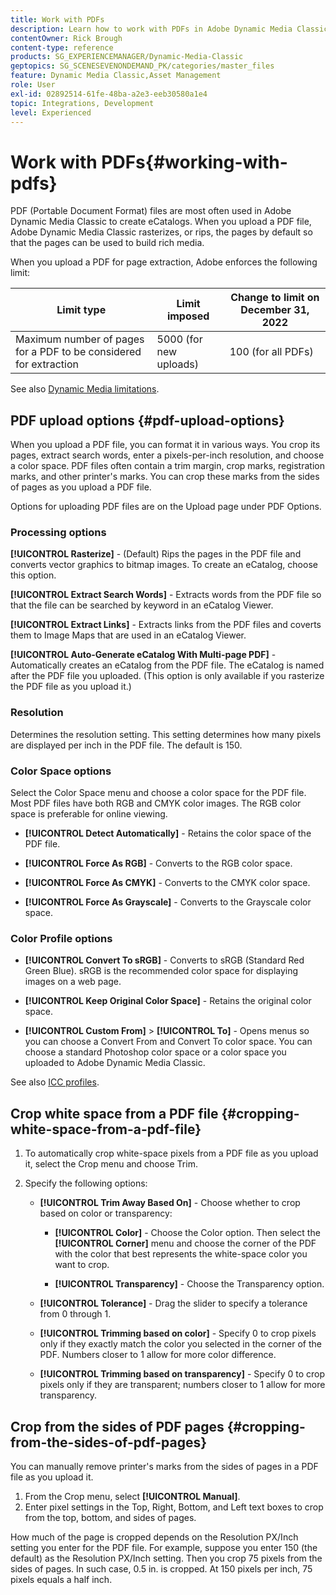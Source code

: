 ```yaml
---
title: Work with PDFs
description: Learn how to work with PDFs in Adobe Dynamic Media Classic.
contentOwner: Rick Brough
content-type: reference
products: SG_EXPERIENCEMANAGER/Dynamic-Media-Classic
geptopics: SG_SCENESEVENONDEMAND_PK/categories/master_files
feature: Dynamic Media Classic,Asset Management
role: User
exl-id: 02892514-61fe-48ba-a2e3-eeb30580a1e4
topic: Integrations, Development
level: Experienced
---
```

# Work with PDFs{#working-with-pdfs}

PDF (Portable Document Format) files are most often used in Adobe Dynamic Media Classic to create eCatalogs. When you upload a PDF file, Adobe Dynamic Media Classic rasterizes, or rips, the pages by default so that the pages can be used to build rich media.

When you upload a PDF for page extraction, Adobe enforces the following limit:

| Limit type | Limit imposed | Change to limit on December 31, 2022 |
| --- | --- | --- |
| Maximum number of pages for a PDF to be considered for extraction | 5000 (for new uploads) | 100 (for all PDFs) |

See also [Dynamic Media limitations](/help/using/limitations.md).

## PDF upload options {#pdf-upload-options}

When you upload a PDF file, you can format it in various ways. You crop its pages, extract search words, enter a pixels-per-inch resolution, and choose a color space. PDF files often contain a trim margin, crop marks, registration marks, and other printer's marks. You can crop these marks from the sides of pages as you upload a PDF file.

Options for uploading PDF files are on the Upload page under PDF Options.

### Processing options

**[!UICONTROL Rasterize]** - (Default) Rips the pages in the PDF file and converts vector graphics to bitmap images. To create an eCatalog, choose this option.

**[!UICONTROL Extract Search Words]** - Extracts words from the PDF file so that the file can be searched by keyword in an eCatalog Viewer.

**[!UICONTROL Extract Links]** - Extracts links from the PDF files and coverts them to Image Maps that are used in an eCatalog Viewer.

**[!UICONTROL Auto-Generate eCatalog With Multi-page PDF]** - Automatically creates an eCatalog from the PDF file. The eCatalog is named after the PDF file you uploaded. (This option is only available if you rasterize the PDF file as you upload it.)

### Resolution

Determines the resolution setting. This setting determines how many pixels are displayed per inch in the PDF file. The default is 150.

### Color Space options

Select the Color Space menu and choose a color space for the PDF file. Most PDF files have both RGB and CMYK color images. The RGB color space is preferable for online viewing.

* **[!UICONTROL Detect Automatically]** - Retains the color space of the PDF file.

* **[!UICONTROL Force As RGB]** - Converts to the RGB color space.

* **[!UICONTROL Force As CMYK]** - Converts to the CMYK color space.

* **[!UICONTROL Force As Grayscale]** - Converts to the Grayscale color space.

### Color Profile options

* **[!UICONTROL Convert To sRGB]** - Converts to sRGB (Standard Red Green Blue). sRGB is the recommended color space for displaying images on a web page.

* **[!UICONTROL Keep Original Color Space]** - Retains the original color space.

* **[!UICONTROL Custom From]** > **[!UICONTROL To]** - Opens menus so you can choose a Convert From and Convert To color space. You can choose a standard Photoshop color space or a color space you uploaded to Adobe Dynamic Media Classic.

See also [ICC profiles](/help/using/icc-profiles.md#icc_profiles).

## Crop white space from a PDF file {#cropping-white-space-from-a-pdf-file}

1. To automatically crop white-space pixels from a PDF file as you upload it, select the Crop menu and choose Trim. 
1. Specify the following options:

   * **[!UICONTROL Trim Away Based On]** - Choose whether to crop based on color or transparency:

     * **[!UICONTROL Color]** - Choose the Color option. Then select the **[!UICONTROL Corner]** menu and choose the corner of the PDF with the color that best represents the white-space color you want to crop.

     * **[!UICONTROL Transparency]** - Choose the Transparency option.

   * **[!UICONTROL Tolerance]** - Drag the slider to specify a tolerance from 0 through 1.

   * **[!UICONTROL Trimming based on color]** - Specify 0 to crop pixels only if they exactly match the color you selected in the corner of the PDF. Numbers closer to 1 allow for more color difference.

   * **[!UICONTROL Trimming based on transparency]** - Specify 0 to crop pixels only if they are transparent; numbers closer to 1 allow for more transparency.

## Crop from the sides of PDF pages {#cropping-from-the-sides-of-pdf-pages}

You can manually remove printer's marks from the sides of pages in a PDF file as you upload it.

1. From the Crop menu, select **[!UICONTROL Manual]**.
1. Enter pixel settings in the Top, Right, Bottom, and Left text boxes to crop from the top, bottom, and sides of pages.

How much of the page is cropped depends on the Resolution PX/Inch setting you enter for the PDF file. For example, suppose you enter 150 (the default) as the Resolution PX/Inch setting. Then you crop 75 pixels from the sides of pages. In such case, 0.5 in. is cropped. At 150 pixels per inch, 75 pixels equals a half inch.
